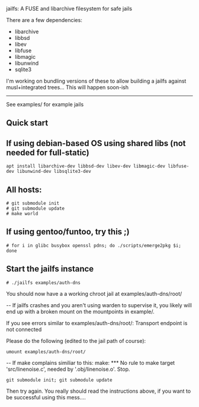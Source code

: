 jailfs:	A FUSE and libarchive filesystem for safe jails

There are a few dependencies:
* libarchive
* libbsd
* libev 
* libfuse 
* libmagic 
* libunwind
* sqlite3

I'm working on bundling versions of these to allow building
a jailfs against musl+integrated trees... This will happen soon-ish

------------------

See examples/ for example jails

Quick start
-----------

## If using debian-based OS using shared libs (not needed for full-static)
```
apt install libarchive-dev libbsd-dev libev-dev libmagic-dev libfuse-dev libunwind-dev libsqlite3-dev
```
## All hosts:
```
# git submodule init
# git submodule update
# make world
```
## If using gentoo/funtoo, try this ;)
```
# for i in glibc busybox openssl pdns; do ./scripts/emerge2pkg $i; done
```
## Start the jailfs instance
```
# ./jailfs examples/auth-dns
```

You should now have a a working chroot jail at
examples/auth-dns/root/


--
If jailfs crashes and you aren't using warden to supervise it, you likely
will end up with a broken mount on the mountpoints in example/.


If you see errors similar to examples/auth-dns/root/: Transport endpoint is not connected

Please do the following (edited to the jail path of course):
```
umount examples/auth-dns/root/
```


--
If make complains similiar to this: make: *** No rule to make target 'src/linenoise.c', needed by '.obj/linenoise.o'.  Stop.

```
git submodule init; git submodule update
```

Then try again. You really should read the instructions above, if you want
to be successful using this mess....
